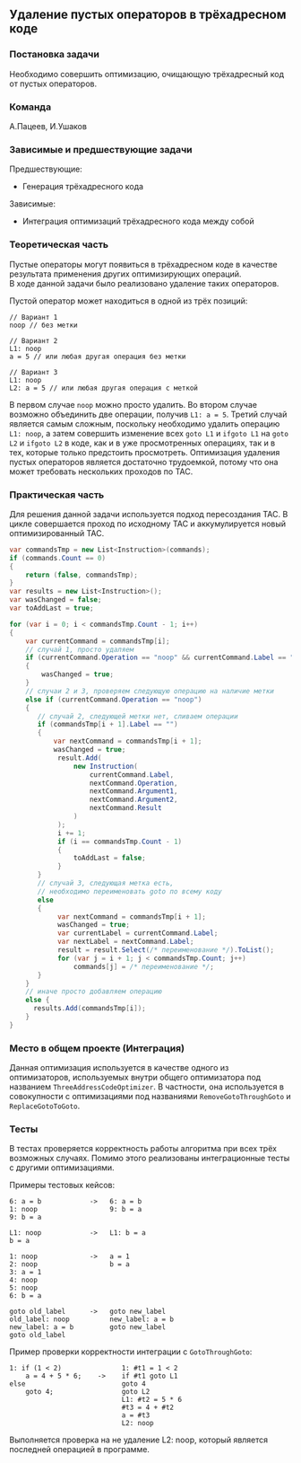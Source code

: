 ## Удаление пустых операторов в трёхадресном коде  
  
### Постановка задачи  

Необходимо совершить оптимизацию, очищающую трёхадресный код от пустых операторов.   
  
### Команда  

А.Пацеев, И.Ушаков  
  
### Зависимые и предшествующие задачи  

Предшествующие:

- Генерация трёхадресного кода

Зависимые:

- Интеграция оптимизаций трёхадресного кода между собой
  
### Теоретическая часть  

Пустые операторы могут появиться в трёхадресном коде в качестве результата применения других оптимизирующих операций.  
В ходе данной задачи было реализовано удаление таких операторов.  
  
Пустой оператор может находиться в одной из трёх позиций:  

```
// Вариант 1
noop // без метки
```  

```  
// Вариант 2
L1: noop  
a = 5 // или любая другая операция без метки  
```  
  
```
// Вариант 3  
L1: noop
L2: a = 5 // или любая другая операция с меткой
```
  
В первом случае `noop` можно просто удалить. Во втором случае возможно объединить две операции, получив `L1: a = 5`. Третий случай является самым сложным, поскольку необходимо удалить операцию `L1: noop`, а затем совершить изменение всех `goto L1` и `ifgoto L1`  на `goto L2` и `ifgoto L2` в коде, как и в уже просмотренных операциях, так и в тех, которые только предстоить просмотреть. Оптимизация удаления пустых операторов является достаточно трудоемкой, потому что она может требовать нескольких проходов по TAC.
  
### Практическая часть  
Для решения данной задачи используется подход пересоздания TAC. В цикле совершается проход по исходному TAC и аккумулируется новый оптимизированный TAC. 
```csharp
var commandsTmp = new List<Instruction>(commands);
if (commands.Count == 0)
{
    return (false, commandsTmp);
}
var results = new List<Instruction>();
var wasChanged = false;
var toAddLast = true;

for (var i = 0; i < commandsTmp.Count - 1; i++)  
{  
    var currentCommand = commandsTmp[i];
    // случай 1, просто удаляем
    if (currentCommand.Operation == "noop" && currentCommand.Label == "")
    {
        wasChanged = true;
    }
    // случаи 2 и 3, проверяем следующую операцию на наличие метки
    else if (currentCommand.Operation == "noop")
    {
       // случай 2, следующей метки нет, сливаем операции
       if (commandsTmp[i + 1].Label == "")
       {
           var nextCommand = commandsTmp[i + 1];
           wasChanged = true;
            result.Add(
                new Instruction(
                    currentCommand.Label,
                    nextCommand.Operation,
                    nextCommand.Argument1,
                    nextCommand.Argument2,
                    nextCommand.Result
                )
            );
            i += 1;
            if (i == commandsTmp.Count - 1)
            {
                toAddLast = false;
            }
       }
       // случай 3, следующая метка есть, 
       // необходимо переименовать goto по всему коду
       else
       {
            var nextCommand = commandsTmp[i + 1];
            wasChanged = true;
            var currentLabel = currentCommand.Label;
            var nextLabel = nextCommand.Label;
            result = result.Select(/* переименование */).ToList();
            for (var j = i + 1; j < commandsTmp.Count; j++)
                commands[j] = /* переименование */;
       }
    }
    // иначе просто добавляем операцию
    else {
      results.Add(commandsTmp[i]);
    }
}
```
  
### Место в общем проекте (Интеграция)  

Данная оптимизация используется в качестве одного из оптимизаторов, используемых внутри общего оптимизатора под названием `ThreeAddressCodeOptimizer`. В частности, она используется в совокупности с оптимизациями под названиями `RemoveGotoThroughGoto` и `ReplaceGotoToGoto`.
  
### Тесты  
  
В тестах проверяется корректность работы алгоритма при всех трёх возможных случаях. Помимо этого реализованы интеграционные тесты с другими оптимизациями.

Примеры тестовых кейсов:
```
6: a = b   		 	->	 6: a = b
1: noop					 9: b = a
9: b = a

L1: noop    		->   L1: b = a
b = a

1: noop				->	 a = 1
2: noop			 		 b = a
3: a = 1
4: noop
5: noop
6: b = a

goto old_label		->	 goto new_label
old_label: noop			 new_label: a = b
new_label: a = b		 goto new_label
goto old_label
```

Пример проверки корректности интеграции с `GotoThroughGoto`:
```
1: if (1 < 2)               1: #t1 = 1 < 2
    a = 4 + 5 * 6;    ->    if #t1 goto L1
else                        goto 4
    goto 4;                 goto L2
                            L1: #t2 = 5 * 6
                            #t3 = 4 + #t2
                            a = #t3
                            L2: noop
```

Выполняется проверка на не удаление L2: noop, который является последней операцией в программе.
